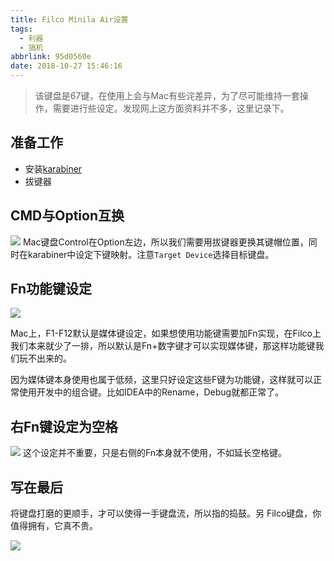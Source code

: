 ```yaml
---
title: Filco Minila Air设置
tags:
  - 利器
  - 搞机
abbrlink: 95d0560e
date: 2018-10-27 15:46:16
---
```

> 该键盘是67键，在使用上会与Mac有些诧差异，为了尽可能维持一套操作，需要进行些设定。发现网上这方面资料并不多，这里记录下。

## 准备工作
- 安装[karabiner]( https://pqrs.org/osx/karabiner/)
- 拔键器

## CMD与Option互换
![](http://static.1991421.cn/2018-10-27-072644.png)
Mac键盘Control在Option左边，所以我们需要用拔键器更换其键帽位置，同时在karabiner中设定下键映射。注意`Target Device`选择目标键盘。

## Fn功能键设定

![](http://static.1991421.cn/2018-10-27-072702.png)

Mac上，F1-F12默认是媒体键设定，如果想使用功能键需要加Fn实现，在Filco上我们本来就少了一排，所以默认是Fn+数字键才可以实现媒体键，那这样功能键我们玩不出来的。

因为媒体键本身使用也属于低频，这里只好设定这些F键为功能键，这样就可以正常使用开发中的组合键。比如IDEA中的Rename，Debug就都正常了。


## 右Fn键设定为空格
![](http://static.1991421.cn/2018-10-27-073235.png)
这个设定并不重要，只是右侧的Fn本身就不使用，不如延长空格键。

## 写在最后
将键盘打磨的更顺手，才可以使得一手键盘流，所以指的捣鼓。另 Filco键盘，你值得拥有，它真不贵。

![](http://static.1991421.cn/2018-10-27-074915.png)



